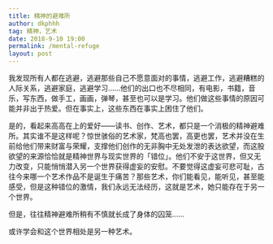 ```yaml
---
title: 精神的避难所
author: dkphhh
tag: 精神，艺术
date: 2018-9-10 19:00
permalink: /mental-refuge
layout: post
---
```


我发现所有人都在逃避，逃避那些自己不愿意面对的事情，逃避工作，逃避糟糕的人际关系，逃避家庭，逃避学习……他们的出口也不尽相同，有电影，书籍，音乐，写东西，做手工，画画，弹琴，甚至也可以是学习。他们做这些事情的原因可能并非出于热爱。但在事实上，这些东西在事实上困住了他们。

是的，看起来高高在上的爱好——读书、创作、艺术，都只是一个消极的精神避难所。其实谁不是这样呢？惊世骇俗的艺术家，梵高也罢，高更也罢，艺术并没在生前给他们带来财富与荣耀，支撑他们创作的无非胸中无处发泄的表达欲望，而这股欲望的来源恰恰就是精神世界与现实世界的「错位」。他们不安于这世界，但又无力改变，只能悄悄潜入另一个世界获得虚妄的安慰。不要觉得这虚妄可悲可耻，古往今来哪一个艺术作品不是诞生于痛苦？那些艺术，你们能看见，能听见，甚至能感受，但是这种错位的激情，我们永远无法经历，这就是艺术，她只能存在于另一个世界。

但是，往往精神避难所稍有不慎就长成了身体的囚笼……

或许学会和这个世界相处是另一种艺术。  